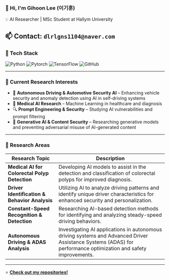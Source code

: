 ### 👋 Hi, I'm Gihoon Lee (이기훈)
💡 AI Researcher | MSc Student at Hallym University  

📫 **Contact:** `dlrlgns1104@naver.com`
---

### 🚀 Tech Stack
![Python](https://img.shields.io/badge/Python-3776AB?style=for-the-badge&logo=python&logoColor=white)
![Pytorch](https://img.shields.io/badge/PyTorch-EE4C2C?style=for-the-badge&logo=pytorch&logoColor=white)
![TensorFlow](https://img.shields.io/badge/TensorFlow-FF6F00?style=for-the-badge&logo=tensorflow&logoColor=white)
![GitHub](https://img.shields.io/badge/GitHub-181717?style=for-the-badge&logo=github&logoColor=white)

---

### 🔬 Current Research Interests  
- 🚗 **Autonomous Driving & Automotive Security AI** – Enhancing vehicle security and anomaly detection using AI in self-driving systems  
- 🏥 **Medical AI Research** – Machine Learning in healthcare and diagnosis  
- 🔍 **Prompt Engineering & Security** – Studying AI vulnerabilities and prompt filtering  
- 🎨 **Generative AI & Content Security** – Researching generative models and preventing adversarial misuse of AI-generated content   

---

### 🔬 Research Areas  

| Research Topic | Description |
|--------------|-------------|
| **Medical AI for Colorectal Polyp Detection** | Developing AI models to assist in the detection and classification of colorectal polyps for improved diagnosis. |
| **Driver Identification & Behavior Analysis** | Utilizing AI to analyze driving patterns and identify unique driver characteristics for enhanced security and personalization. |
| **Constant-Speed Recognition & Detection** | Researching AI-based detection methods for identifying and analyzing steady-speed driving behaviors. |
| **Autonomous Driving & ADAS Analysis** | Investigating AI applications in autonomous driving systems and Advanced Driver Assistance Systems (ADAS) for performance optimization and safety improvements. |

---


⭐ **[Check out my repositories!](https://github.com/dlrlgns1104?tab=repositories)**  
